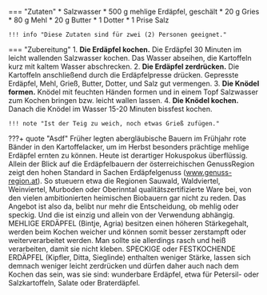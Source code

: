 === "Zutaten"
    * Salzwasser
    * 500 g mehlige Erdäpfel, geschält
    * 20 g Gries
    * 80 g Mehl
    * 20 g Butter
    * 1 Dotter
    * 1 Prise Salz

    !!! info "Diese Zutaten sind für zwei (2) Personen geeignet."

=== "Zubereitung"
    1. **Die Erdäpfel kochen.** Die Erdäpfel 30 Minuten im leicht wallenden Salzwasser kochen. Das Wasser abseihen, die Kartoffeln kurz mit kaltem Wasser abschrecken.
    2. **Die Erdäpfel zerdrücken.** Die Kartoffeln anschließend durch die Erdäpfelpresse drücken. Gepresste Erdäpfel, Mehl, Grieß, Butter, Dotter, und Salz gut vermengen.
    3. **Die Knödel formen.** Knödel mit feuchten Händen formen und in einem Topf Salzwasser zum Kochen bringen bzw. leicht wallen lassen.
    4. **Die Knödel kochen.** Danach die Knödel im Wasser 15-20 Minuten bissfest kochen.

    !!! note "Ist der Teig zu weich, noch etwas Grieß zufügen."

???+ quote "Asdf"
    Früher legten abergläubische Bauern im Frühjahr rote Bänder in den Kartoffelacker, um im Herbst besonders prächtige mehlige Erdäpfel ernten zu können. Heute ist derartiger Hokuspokus überflüssig. Allein der Blick auf die Erdäpfelbauern der österreichischen GenussRegion zeigt den hohen Standard in Sachen Erdäpfelgenuss (www.genuss-region.at). So stueuern etwa die Regionen Sauwald, Waldviertel, Weinviertel, Murboden oder Oberinntal qualitätszertifizierte Ware bei, von den vielen ambitionierten heimischen Biobauern gar nicht zu reden. Das Angebot ist also da, belibt nur mehr die Entscheidung, ob mehlig oder speckig. Und die ist einzig und allein von der Verwendung abhängig. MEHLIGE ERDÄPFEL (Bintje, Agria) besitzen einen höheren Stärkegehalt, werden beim Kochen weicher und können somit besser zerstampft oder weiterverarbeitet werden. Man sollte sie allerdings rasch und heiß verarbeiten, damit sie nicht kleben. SPECKIGE oder FESTKOCHENDE ERDÄPFEL (Kipfler, Ditta, Sieglinde) enthalten weniger Stärke, lassen sich demnach weniger leicht zerdrücken und dürfen daher auch nach dem Kochen das sein, was sie sind: wunderbare Erdäpfel, etwa für Petersil- oder Salzkartoffeln, Salate oder Braterdäpfel.

[^gutekueche]:
    ["Erdäpfelknödel.](https://www.gutekueche.at/erdaepfelknoedel-rezept-2153)
    *Gute Kueche.*
    27 Februar 2015.
[^gerykocht]:
     Gery-Kocht -das Beste ganz einfach.
     ["Waldviertlerknödel - das Original."](https://www.youtube.com/watch?v=pX3jKBJj2F8)
     *YouTube.*
     2 November 2017.
